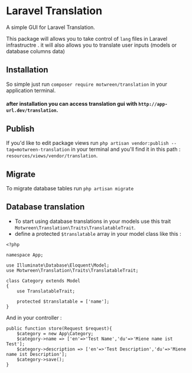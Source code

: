 # Laravel Translation
A simple GUI for Laravel Translation.

This package will allows you to take control of `lang` files in Laravel infrastructre .
it will also allows you to translate user inputs (models or database columns data)

## Installation
So simple just run `composer require motwreen/translation` in your application terminal.

#### after installation you can access translation gui with `http://app-url.dev/translation`.

## Publish
If you'd like to edit package views run `php artisan vendor:publish --tag=motwreen-translation` in your terminal and you'll find it in this path : `resources/views/vendor/translation`.

## Migrate
To migrate database tables run `php artisan migrate` 

## Database translation 
* To start using database translations in your models use this trait `Motwreen\Translation\Traits\TranslatableTrait`.
* define a protected `$translatable` array in your model class like this :
```
<?php

namespace App;

use Illuminate\Database\Eloquent\Model;
use Motwreen\Translation\Traits\TranslatableTrait;

class Category extends Model
{
    use TranslatableTrait;

    protected $translatable = ['name'];
}

```

And in your controller :
```
public function store(Request $request){
    $category = new App\Category;
    $category->name => ['en'=>'Test Name','du'=>'Miene name ist Test'];
    $category->description => ['en'=>'Test Description','du'=>'Miene name ist Description'];
    $category->save();
}

```
